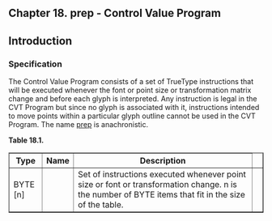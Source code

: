 <div xmlns="http://www.w3.org/1999/xhtml" role="" class="chapter"><div class="titlepage"><div><div><h2 class="title"><a name="chapter.prep"></a>Chapter 18. prep - Control Value Program </h2></div></div></div><div role="fragment" class="section"><div class="titlepage"><div><div><h2 class="title" style="clear: both"><a name="idm320133748816"></a>Introduction</h2></div></div></div><div role="specification" class="section"><div class="titlepage"><div><div><h3 class="title"><a name="section.18.1.1"></a>Specification</h3></div></div></div><p role="">The Control Value Program consists of a set of TrueType
          instructions that will be executed whenever the font or
          point size or transformation matrix change and before each
          glyph is interpreted. Any instruction is legal in the CVT
          Program but since no glyph is associated with it,
          instructions intended to move points within a particular
          glyph outline cannot be used in the CVT Program. The name
          <a role="" class="link" href="chapter.prep.md" title="Chapter 18. prep - Control Value Program">prep</a> is anachronistic.</p><div class="table"><a name="idm320133745696"></a><p class="title"><strong>Table 18.1. </strong></p><div class="table-contents"><table role="" class="table" border="1"><colgroup><col/><col/><col/><col/></colgroup><thead><tr><th role="">Type</th><th role="">Name</th><th role="">Description</th><td class="auto-generated"> </td></tr></thead><tbody><tr><td role="">BYTE [n]</td><td role=""> </td><td role="">Set of instructions executed whenever point
	      size or font or transformation change. n is the number
	      of BYTE items that fit in the size of the table.</td><td class="auto-generated"> </td></tr></tbody></table></div></div><br class="table-break"/></div></div></div>